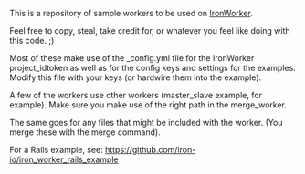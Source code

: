 This is a repository of sample workers to be used on [IronWorker](http://www.iron.io).

Feel free to copy, steal, take credit for, or whatever you feel like doing with this code. ;)

Most of these make use of the \_config.yml file for the IronWorker project_idtoken as well
as for the config keys and settings for the examples. Modify this file with your keys 
(or hardwire them into the example).

A few of the workers use other workers (master_slave example, for example). Make sure you
make use of the right path in the merge_worker. 

The same goes for any files that might be included with the worker. (You merge these with the
merge command).

For a Rails example, see: https://github.com/iron-io/iron_worker_rails_example
